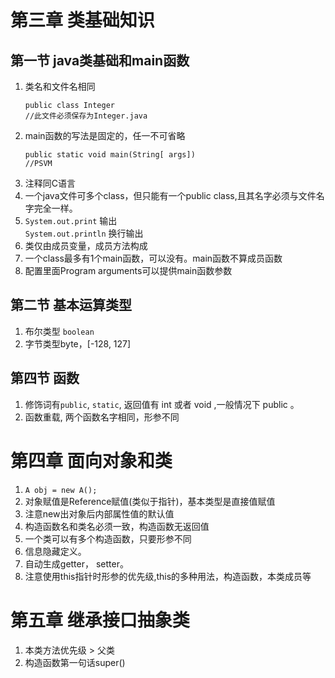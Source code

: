# 第三章 类基础知识
## 第一节 java类基础和main函数
1. 类名和文件名相同  
    ```
    public class Integer
    //此文件必须保存为Integer.java
    ```
2. main函数的写法是固定的，任一不可省略
    ```
    public static void main(String[ args])
    //PSVM
    ```
3. 注释同C语言
4. 一个java文件可多个class，但只能有一个public class,且其名字必须与文件名字完全一样。
5. `System.out.print` 输出  
`System.out.println` 换行输出
6. 类仅由成员变量，成员方法构成
7. 一个class最多有1个main函数，可以没有。main函数不算成员函数
8. 配置里面Program arguments可以提供main函数参数

## 第二节 基本运算类型
1. 布尔类型 `boolean`
2. 字节类型byte，[-128, 127]

## 第四节 函数
1. 修饰词有`public`, `static`, 返回值有 int 或者 void ,一般情况下 public 。
2. 函数重载, 两个函数名字相同，形参不同

# 第四章 面向对象和类
1. `A obj = new A();`
2. 对象赋值是Reference赋值(类似于指针)，基本类型是直接值赋值
3. 注意new出对象后内部属性值的默认值
4. 构造函数名和类名必须一致，构造函数无返回值
5. 一个类可以有多个构造函数，只要形参不同
6. 信息隐藏定义。
7. 自动生成getter， setter。
8. 注意使用this指针时形参的优先级,this的多种用法，构造函数，本类成员等
# 第五章 继承接口抽象类
1. 本类方法优先级 > 父类
2. 构造函数第一句话super()